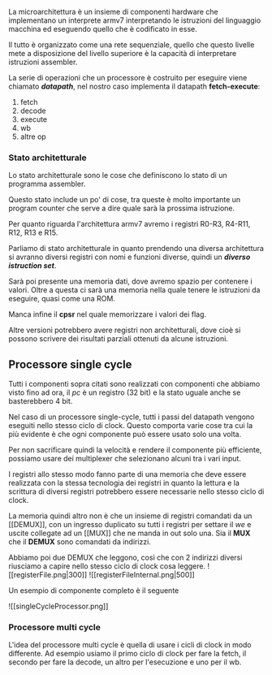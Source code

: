 La microarchitettura è un insieme di componenti hardware che implementano un interprete armv7 interpretando le istruzioni del linguaggio macchina ed eseguendo quello che è codificato in esse.

Il tutto è organizzato come una rete sequenziale, quello che questo livelle mete a disposizione del livello superiore è la capacità di interpretare istruzioni assembler.

La serie di operazioni che un processore è costruito per eseguire viene chiamato ***datapath***, nel nostro caso implementa il datapath **fetch-execute**:
1. fetch
2. decode
3. execute
4. wb
5. altre op
### Stato architetturale
Lo stato architetturale sono le cose che definiscono lo stato di un programma assembler.

Questo stato include un po' di cose, tra queste è molto importante un program counter che serve a dire quale sarà la prossima istruzione.

Per quanto riguarda l'architettura armv7 avremo i registri R0-R3, R4-R11, R12, R13 e R15.

Parliamo di stato architetturale in quanto prendendo una diversa architettura si avranno diversi registri con nomi e funzioni diverse, quindi un ***diverso istruction set***.

Sarà poi presente una memoria dati, dove avremo spazio per contenere i valori. Oltre a questa ci sarà una memoria nella quale tenere le istruzioni da eseguire, quasi come una ROM.

Manca infine il **cpsr** nel quale memorizzare i valori dei flag.

Altre versioni potrebbero avere registri non architetturali, dove cioè si possono scrivere dei risultati parziali ottenuti da alcune istruzioni.

## Processore single cycle
Tutti i componenti sopra citati sono realizzati con componenti che abbiamo visto fino ad ora, il *pc* è un registro (32 bit) e la stato uguale anche se basterebbero 4 bit.

Nel caso di un processore single-cycle, tutti i passi del datapath vengono eseguiti nello stesso ciclo di clock. Questo comporta varie cose tra cui la più evidente è che ogni componente può essere usato solo una volta.

Per non sacrificare quindi la velocità e rendere il componente più efficiente, possiamo usare dei multiplexer che selezionano alcuni tra i vari input.

I registri allo stesso modo fanno parte di una memoria che deve essere realizzata con la stessa tecnologia dei registri in quanto la lettura e la scrittura di diversi registri potrebbero essere necessarie nello stesso ciclo di clock.

La memoria quindi altro non è che un insieme di registri comandati da un [[DEMUX]], con un ingresso duplicato su tutti i registri per settare il *we* e uscite collegate ad un [[MUX]] che ne manda in out solo una. Sia il **MUX** che il **DEMUX** sono comandati da indirizzi.

Abbiamo poi due DEMUX che leggono, così che con 2 indirizzi diversi riusciamo a capire nello stesso ciclo di clock cosa leggere.
![[registerFile.png|300]]
![[registerFileInternal.png|500]]

Un esempio di componente completo è il seguente

![[singleCycleProcessor.png]]
### Processore multi cycle
L'idea del processore multi cycle è quella di usare i cicli di clock in modo differente.
Ad esempio usiamo il primo ciclo di clock per fare la fetch, il secondo per fare la decode, un altro per l'esecuzione e uno per il wb.

 
